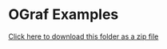 # OGraf Examples

[Click here to download this folder as a zip file](https://download-directory.github.io/?url=https%3A%2F%2Fgithub.com%2Febu%2Fograf%2Ftree%2Fmain%2Fv1-draft-0%2Fexamples)
